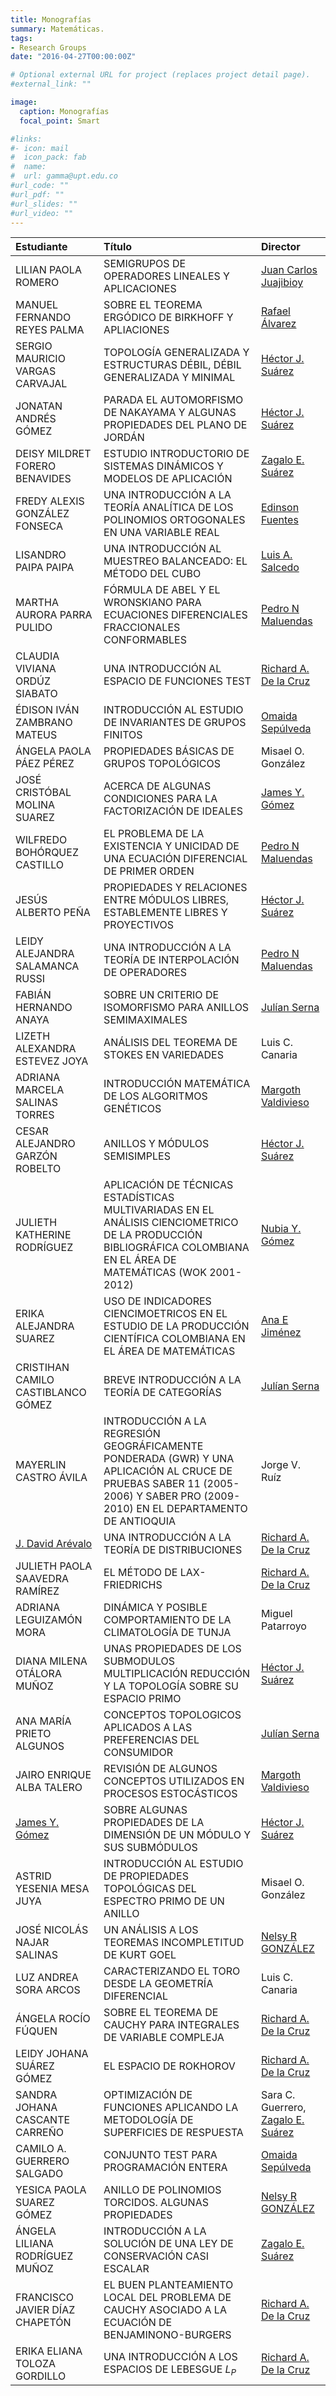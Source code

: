 ```yaml
---
title: Monografías
summary: Matemáticas.
tags:
- Research Groups
date: "2016-04-27T00:00:00Z"

# Optional external URL for project (replaces project detail page).
#external_link: ""

image:
  caption: Monografías
  focal_point: Smart

#links:
#- icon: mail
#  icon_pack: fab
#  name: 
#  url: gamma@upt.edu.co
#url_code: ""
#url_pdf: ""
#url_slides: ""
#url_video: ""
---
```



Estudiante | Título | Director 
:----------| :---------- | :----------
LILIAN PAOLA ROMERO |SEMIGRUPOS DE OPERADORES LINEALES Y APLICACIONES | [Juan Carlos Juajibioy](https://matematicas.netlify.app/authors/juajibioy-j/)
MANUEL FERNANDO REYES PALMA | SOBRE EL TEOREMA ERGÓDICO DE BIRKHOFF Y APLIACIONES | [Rafael Álvarez](https://matematicas.netlify.app/authors/alvarez-r/)
SERGIO MAURICIO VARGAS CARVAJAL| TOPOLOGÍA GENERALIZADA Y ESTRUCTURAS DÉBIL, DÉBIL GENERALIZADA Y MINIMAL| [Héctor J. Suárez](https://matematicas.netlify.app/authors/suarez-h/)
JONATAN ANDRÉS GÓMEZ |PARADA EL AUTOMORFISMO DE NAKAYAMA Y ALGUNAS PROPIEDADES DEL PLANO DE JORDÁN| [Héctor J. Suárez](https://matematicas.netlify.app/authors/suarez-h/)
DEISY MILDRET FORERO BENAVIDES |ESTUDIO INTRODUCTORIO DE SISTEMAS DINÁMICOS Y MODELOS DE APLICACIÓN| [Zagalo E. Suárez](https://matematicas.netlify.app/authors/sanchez-z/)
FREDY ALEXIS GONZÁLEZ FONSECA |UNA INTRODUCCIÓN A LA TEORÍA ANALÍTICA DE LOS POLINOMIOS ORTOGONALES EN UNA VARIABLE REAL|[Edinson Fuentes](https://matematicas.netlify.app/authors/fuentes-e/)
LISANDRO PAIPA PAIPA | UNA INTRODUCCIÓN AL MUESTREO BALANCEADO: EL MÉTODO DEL CUBO | [Luis A. Salcedo](https://matematicas.netlify.app/authors/salcedo-l/)
MARTHA AURORA PARRA PULIDO | FÓRMULA DE ABEL Y EL WRONSKIANO PARA ECUACIONES DIFERENCIALES FRACCIONALES CONFORMABLES| [Pedro N Maluendas](https://matematicas.netlify.app/authors/maluendas-p/)
CLAUDIA VIVIANA ORDÚZ SIABATO | UNA INTRODUCCIÓN AL ESPACIO DE FUNCIONES TEST | [Richard A. De la Cruz](https://matematicas.netlify.app/authors/delacruz-r/)
ÉDISON IVÁN ZAMBRANO MATEUS | INTRODUCCIÓN AL ESTUDIO DE INVARIANTES DE GRUPOS FINITOS| [Omaida Sepúlveda](https://matematicas.netlify.app/authors/sepulveda-o/)
ÁNGELA PAOLA PÁEZ PÉREZ |PROPIEDADES BÁSICAS DE GRUPOS TOPOLÓGICOS| Misael O. González
JOSÉ CRISTÓBAL MOLINA SUAREZ | ACERCA DE ALGUNAS CONDICIONES PARA LA FACTORIZACIÓN DE IDEALES| [James Y. Gómez](https://matematicas.netlify.app/authors/gomez-j/)
WILFREDO BOHÓRQUEZ CASTILLO | EL PROBLEMA DE LA EXISTENCIA Y UNICIDAD DE UNA ECUACIÓN DIFERENCIAL DE PRIMER ORDEN| [Pedro N Maluendas](https://matematicas.netlify.app/authors/maluendas-p/)
JESÚS ALBERTO PEÑA | PROPIEDADES Y RELACIONES ENTRE MÓDULOS LIBRES, ESTABLEMENTE LIBRES Y PROYECTIVOS| [Héctor J. Suárez](https://matematicas.netlify.app/authors/suarez-h/)
LEIDY ALEJANDRA SALAMANCA RUSSI| UNA INTRODUCCIÓN A LA TEORÍA DE INTERPOLACIÓN DE OPERADORES| [Pedro N Maluendas](https://matematicas.netlify.app/authors/maluendas-p/)
FABIÁN HERNANDO ANAYA | SOBRE UN CRITERIO DE ISOMORFISMO PARA ANILLOS SEMIMAXIMALES| [Julían Serna](https://matematicas.netlify.app/authors/serna-j/)
LIZETH ALEXANDRA ESTEVEZ JOYA |ANÁLISIS DEL TEOREMA DE STOKES EN VARIEDADES |Luis C. Canaria 
ADRIANA MARCELA SALINAS TORRES|INTRODUCCIÓN MATEMÁTICA DE LOS ALGORITMOS GENÉTICOS| [Margoth Valdivieso](https://matematicas.netlify.app/authors/valdivieso-m/)
CESAR ALEJANDRO GARZÓN ROBELTO| ANILLOS Y MÓDULOS SEMISIMPLES | [Héctor J. Suárez](https://matematicas.netlify.app/authors/suarez-h/)
JULIETH KATHERINE RODRÍGUEZ| APLICACIÓN DE TÉCNICAS ESTADÍSTICAS MULTIVARIADAS EN EL ANÁLISIS CIENCIOMETRICO DE LA PRODUCCIÓN BIBLIOGRÁFICA COLOMBIANA EN EL ÁREA DE MATEMÁTICAS (WOK 2001-2012)| [Nubia Y. Gómez](https://matematicas.netlify.app/authors/gomez-n/)
ERIKA ALEJANDRA SUAREZ | USO DE INDICADORES CIENCIMOETRICOS EN EL ESTUDIO DE LA PRODUCCIÓN CIENTÍFICA COLOMBIANA EN EL ÁREA DE MATEMÁTICAS| [Ana E Jiménez](https://matematicas.netlify.app/authors/jimenez-a/)
CRISTIHAN CAMILO CASTIBLANCO GÓMEZ| BREVE INTRODUCCIÓN A LA TEORÍA DE CATEGORÍAS| [Julían Serna](https://matematicas.netlify.app/authors/serna-j/)
MAYERLIN CASTRO ÁVILA | INTRODUCCIÓN A LA REGRESIÓN GEOGRÁFICAMENTE PONDERADA (GWR) Y UNA APLICACIÓN AL CRUCE DE PRUEBAS SABER 11 (2005-2006) Y SABER PRO (2009-2010) EN EL DEPARTAMENTO DE ANTIOQUIA | Jorge V. Ruíz
[J. David Arévalo](https://matematicas.netlify.app/authors/arevalo-d/) | UNA INTRODUCCIÓN A LA TEORÍA DE DISTRIBUCIONES| [Richard A. De la Cruz](https://matematicas.netlify.app/authors/delacruz-r/)
JULIETH PAOLA SAAVEDRA RAMÍREZ| EL MÉTODO DE LAX-FRIEDRICHS|  [Richard A. De la Cruz](https://matematicas.netlify.app/authors/delacruz-r/)
ADRIANA LEGUIZAMÓN MORA | DINÁMICA Y POSIBLE COMPORTAMIENTO DE LA CLIMATOLOGÍA DE TUNJA | Miguel Patarroyo
DIANA MILENA OTÁLORA MUÑOZ| UNAS PROPIEDADES DE LOS SUBMODULOS MULTIPLICACIÓN REDUCCIÓN Y LA TOPOLOGÍA SOBRE SU ESPACIO PRIMO | [Héctor J. Suárez](https://matematicas.netlify.app/authors/suarez-h/)
ANA MARÍA PRIETO ALGUNOS | CONCEPTOS TOPOLOGICOS APLICADOS A LAS PREFERENCIAS DEL CONSUMIDOR | [Julían Serna](https://matematicas.netlify.app/authors/serna-j/)
JAIRO ENRIQUE ALBA TALERO | REVISIÓN DE ALGUNOS CONCEPTOS UTILIZADOS EN PROCESOS ESTOCÁSTICOS| [Margoth Valdivieso](https://matematicas.netlify.app/authors/valdivieso-m/)
[James Y. Gómez](https://matematicas.netlify.app/authors/gomez-j/) | SOBRE ALGUNAS PROPIEDADES DE LA DIMENSIÓN DE UN MÓDULO Y SUS SUBMÓDULOS | [Héctor J. Suárez](https://matematicas.netlify.app/authors/suarez-h/)
ASTRID YESENIA MESA JUYA | INTRODUCCIÓN AL ESTUDIO DE PROPIEDADES TOPOLÓGICAS DEL ESPECTRO PRIMO DE UN ANILLO | Misael O. González
JOSÉ NICOLÁS NAJAR SALINAS| UN ANÁLISIS A LOS TEOREMAS INCOMPLETITUD DE KURT GOEL | [Nelsy R GONZÁLEZ](https://matematicas.netlify.app/authors/gonzalez-n/)
LUZ ANDREA SORA ARCOS| CARACTERIZANDO EL TORO DESDE LA GEOMETRÍA DIFERENCIAL | Luis C. Canaria
ÁNGELA ROCÍO FÚQUEN |SOBRE EL TEOREMA DE CAUCHY PARA INTEGRALES DE VARIABLE COMPLEJA | [Richard A. De la Cruz](https://matematicas.netlify.app/authors/delacruz-r/)
LEIDY JOHANA SUÁREZ GÓMEZ | EL ESPACIO DE ROKHOROV | [Richard A. De la Cruz](https://matematicas.netlify.app/authors/delacruz-r/)
SANDRA JOHANA CASCANTE CARREÑO | OPTIMIZACIÓN DE FUNCIONES APLICANDO LA METODOLOGÍA DE SUPERFICIES DE RESPUESTA | Sara C. Guerrero, [Zagalo E. Suárez](https://matematicas.netlify.app/authors/sanchez-z/)
CAMILO A. GUERRERO SALGADO| CONJUNTO TEST PARA PROGRAMACIÓN ENTERA| [Omaida Sepúlveda](https://matematicas.netlify.app/authors/sepulveda-o/)
YESICA PAOLA SUAREZ GÓMEZ | ANILLO DE POLINOMIOS TORCIDOS. ALGUNAS PROPIEDADES | [Nelsy R GONZÁLEZ](https://matematicas.netlify.app/authors/gonzalez-n/)
ÁNGELA LILIANA RODRÍGUEZ MUÑOZ | INTRODUCCIÓN A LA SOLUCIÓN DE UNA LEY DE CONSERVACIÓN CASI ESCALAR | [Zagalo E. Suárez](https://matematicas.netlify.app/authors/sanchez-z/)
FRANCISCO JAVIER DÍAZ CHAPETÓN | EL BUEN PLANTEAMIENTO LOCAL DEL PROBLEMA DE CAUCHY ASOCIADO A LA ECUACIÓN DE BENJAMINONO-BURGERS | [Richard A. De la Cruz](https://matematicas.netlify.app/authors/delacruz-r/)
ERIKA ELIANA TOLOZA GORDILLO | UNA INTRODUCCIÓN A LOS ESPACIOS DE LEBESGUE $L_P$ | [Richard A. De la Cruz](https://matematicas.netlify.app/authors/delacruz-r/)

